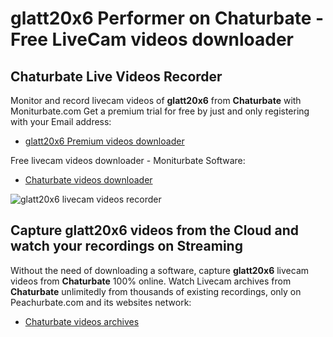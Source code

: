 # glatt20x6 Performer on Chaturbate - Free LiveCam videos downloader

## Chaturbate Live Videos Recorder

Monitor and record livecam videos of **glatt20x6** from **Chaturbate** with Moniturbate.com
Get a premium trial for free by just and only registering with your Email address:
* [glatt20x6 Premium videos downloader](https://moniturbate.com/request-demo-licence-key.html)

Free livecam videos downloader - Moniturbate Software:
* [Chaturbate videos downloader](https://moniturbate.com/moniturbate-download-software.html)

![glatt20x6 livecam videos recorder](https://peachurnet.com/templates/moniturbate-software.png)


## Capture glatt20x6 videos from the Cloud and watch your recordings on Streaming

Without the need of downloading a software, capture **glatt20x6** livecam videos from **Chaturbate** 100% online.
Watch Livecam archives from **Chaturbate** unlimitedly from thousands of existing recordings, only on Peachurbate.com and its websites network:
* [Chaturbate videos archives](https://peachurnet.com/)